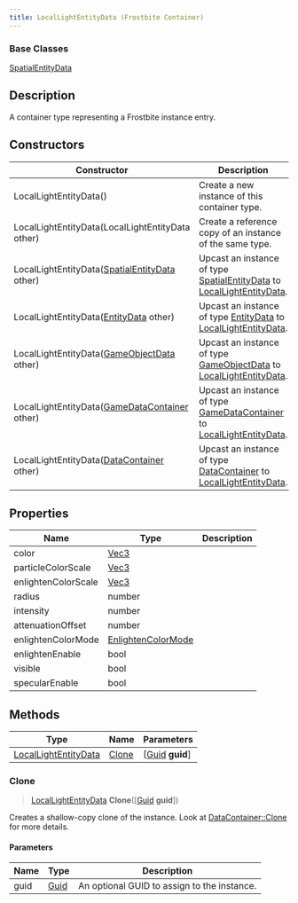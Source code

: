 ```yaml
---
title: LocalLightEntityData (Frostbite Container)
---
```

### Base Classes

[SpatialEntityData](SpatialEntityData)

## Description

A container type representing a Frostbite instance entry.

## Constructors

| Constructor                                                                     | Description                                                                                                                     |
| ------------------------------------------------------------------------------- | ------------------------------------------------------------------------------------------------------------------------------- |
| LocalLightEntityData()                                                          | Create a new instance of this container type.                                                                                   |
| LocalLightEntityData(LocalLightEntityData other)                                | Create a reference copy of an instance of the same type.                                                                        |
| LocalLightEntityData([SpatialEntityData](SpatialEntityData) other)              | Upcast an instance of type [SpatialEntityData](SpatialEntityData) to [LocalLightEntityData](LocalLightEntityData).              |
| LocalLightEntityData([EntityData](EntityData) other)                            | Upcast an instance of type [EntityData](EntityData) to [LocalLightEntityData](LocalLightEntityData).                            |
| LocalLightEntityData([GameObjectData](GameObjectData) other)                    | Upcast an instance of type [GameObjectData](GameObjectData) to [LocalLightEntityData](LocalLightEntityData).                    |
| LocalLightEntityData([GameDataContainer](GameDataContainer) other)              | Upcast an instance of type [GameDataContainer](GameDataContainer) to [LocalLightEntityData](LocalLightEntityData).              |
| LocalLightEntityData([DataContainer](/vext/ref/cls/shr/datacontainer) other) | Upcast an instance of type [DataContainer](/vext/ref/cls/shr/datacontainer) to [LocalLightEntityData](LocalLightEntityData). |

## Properties

| Name                | Type                                     | Description |
| ------------------- | ---------------------------------------- | ----------- |
| color               | [Vec3](/vext/ref/cls/shr/Vec3)        |             |
| particleColorScale  | [Vec3](/vext/ref/cls/shr/Vec3)        |             |
| enlightenColorScale | [Vec3](/vext/ref/cls/shr/Vec3)        |             |
| radius              | number                                   |             |
| intensity           | number                                   |             |
| attenuationOffset   | number                                   |             |
| enlightenColorMode  | [EnlightenColorMode](EnlightenColorMode) |             |
| enlightenEnable     | bool                                     |             |
| visible             | bool                                     |             |
| specularEnable      | bool                                     |             |

## Methods

| Type                                         | Name            | Parameters                                     |
| -------------------------------------------- | --------------- | ---------------------------------------------- |
| [LocalLightEntityData](LocalLightEntityData) | [Clone](#clone) | \[[Guid](/vext/ref/cls/shr/guid) **guid**\] |

### Clone

> [LocalLightEntityData](LocalLightEntityData) **Clone**(\[[Guid](/vext/ref/cls/shr/guid) **guid**\])

Creates a shallow-copy clone of the instance. Look at [DataContainer::Clone](/vext/ref/cls/shr/datacontainer#clone) for more details.

#### Parameters

| Name | Type         | Description                                 |
| ---- | ------------ | ------------------------------------------- |
| guid | [Guid](Guid) | An optional GUID to assign to the instance. |
